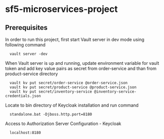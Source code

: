 # sf5-microservices-project

## Prerequisites
In order to run this project, first start Vault server in dev mode using following command

      vault server -dev
    
When Vault server is up and running, update environment variable for vault token and add key value pairs as secret from order-service and than from product-service directory

      vault kv put secret/order-service @order-service.json
      vault kv put secret/product-service @product-service.json
      vault kv put secret/inventory-service @inventory-service-credentials.json
    
 Locate to bin directory of Keycloak installation and run command

      standalone.bat -Djboss.http.port=8180
    
 Access to Authorization Server Configuration - Keycloak

      localhost:8180
        





    
